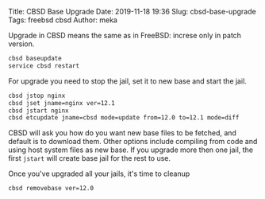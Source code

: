 Title: CBSD Base Upgrade
Date: 2019-11-18 19:36
Slug: cbsd-base-upgrade
Tags: freebsd cbsd
Author: meka


Upgrade in CBSD means the same as in FreeBSD: increse only in patch version.

```sh
cbsd baseupdate
service cbsd restart
```

For upgrade you need to stop the jail, set it to new base and start the jail.
```sh
cbsd jstop nginx
cbsd jset jname=nginx ver=12.1
cbsd jstart nginx
cbsd etcupdate jname=cbsd mode=update from=12.0 to=12.1 mode=diff
```

CBSD will ask you how do you want new base files to be fetched, and default is
to download them. Other options include compiling from code and using host
system files as new base. If you upgrade more then one jail, the first
`jstart` will create base jail for the rest to use.

Once you've upgraded all your jails, it's time to cleanup
```sh
cbsd removebase ver=12.0
```
